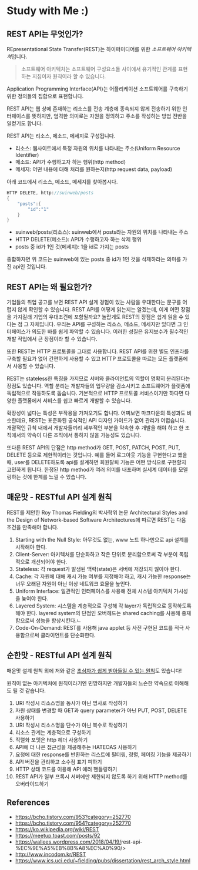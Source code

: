 # Study with Me :)

## REST API는 무엇인가?

REpresentational State Transfer(REST)는 하이퍼미디어를 위한 *소프트웨어 아키텍쳐*입니다.

> 소프트웨어 아키텍처는 소프트웨어 구성요소들 사이에서 유기적인 관계를 표현하는 지침이자 원칙이라 할 수 있습니다.

Application Programming Interface(API)는 어플리케이션 소프트웨어를 구축하기 위한 정의들의 집합으로 표현합니다.

REST API는 웹 상에 존재하는 리소스를 전송 계층에 종속되지 않게 전송하기 위한 인터페이스를 뜻하지만,
엄격한 의미로는 자원을 정의하고 주소를 작성하는 방법 전반을 일컫기도 합니다.

REST API는 리소스, 메소드, 메세지로 구성됩니다.

* 리소스: 웹사이트에서 특정 자원의 위치를 나타내는 주소(Uniform Resource Identifier)
* 메소드: API가 수행하고자 하는 행위(http method)
* 메세지: 어떤 내용에 대해 처리를 원하는지(http request data, payload)

아래 코드에서 리소스, 메소드, 메세지를 찾아봅시다.

```java
HTTP DELETE, http://suinweb/posts
{
    "posts":{
        "id":"1"
    }
}
```

* suinweb/posts(리소스): suinweb에서 posts라는 자원의 위치를 나타내는 주소
* HTTP DELETE(메소드): API가 수행하고자 하는 삭제 행위
* posts 중 id가 1인 것(메세지): 1을 id로 가지는 posts

종합하자면 위 코드는 suinweb에 있는 posts 중 id가 1인 것을 삭제하라는 의미를 가진 api인 것입니다.

## REST API는 왜 필요한가?

기업들의 취업 공고를 보면 REST API 설계 경험이 있는 사람을 우대한다는 문구를 어렵지 않게 확인할 수 있습니다.
REST API를 어떻게 읽는지는 알겠는데, 이게 어떤 장점을 가지길래 기업의 우대조건에 포함될까요?
놀랍게도 REST의 장점은 쉽게 읽을 수 있다는 점 그 자체입니다.
우리는 API를 구성하는 리소스, 메소드, 메세지만 있다면 그 인터페이스가 의도한 바를 쉽게 파악할 수 있습니다.
이러한 성질은 유지보수가 필수적인 개발 작업에서 큰 장점이라 할 수 있습니다.

또한 REST는 HTTP 프로토콜을 그대로 사용합니다.
REST API를 위한 별도 인프라를 구축할 필요가 없어 간편하게 사용할 수 있고 HTTP 프로토콜을 따르는 모든 플랫폼에서 사용할 수 있습니다.

REST는 stateless한 특징을 가지므로 서버와 클라이언트의 역할이 명확히 분리된다는 장점도 있습니다.
역할 분리는 개발자들의 업무량을 감소시키고 소프트웨어가 플랫폼에 독립적으로 작동하도록 돕습니다.
기본적으로 HTTP 프로토콜 서비스이기만 하다면 다양한 플랫폼에서 서비스를 쉽고 빠르게 개발할 수 있습니다.

확장성이 넓다는 특성은 부작용을 가져오기도 합니다.
어찌보면 마크다운의 특성과도 비슷한데요, REST는 표준화된 공식적인 API 디자인 가이드가 없어 관리가 어렵습니다.
개괄적인 규칙 내에서 개발자들끼리 세부적인 부분을 약속한 후 개발을 해야 하고 한 조직에서의 약속이 다른 조직에서 통하지 않을 가능성도 있습니다.

또다른 REST API의 단점은 http method가 GET, POST, PATCH, POST, PUT, DELETE 등으로 제한적이라는 것입니다.
예를 들어 로그아웃 기능을 구현한다고 했을 때,
user를 DELETE하도록 api를 설계하면 회원탈퇴 기능은 어떤 방식으로 구현할지 고민하게 됩니다.
한정된 http method가 여러 의미를 내포하며 실세계 데이터를 모델링하는 것에 한계를 느낄 수 있습니다.

## 매운맛 - RESTful API 설계 원칙

REST를 제안한 Roy Thomas Fielding의 박사학위 논문 Architectural Styles and
the Design of Network-based Software Architectures에 따르면 REST는 다음 조건을 만족해야 합니다.

1. Starting with the Null Style: 아무것도 없는, www 노드 하나만으로 api 설계를 시작해야 한다.
2. Client-Server: 아키텍처를 단순화하고 작은 단위로 분리함으로써 각 부분이 독립적으로 개선되어야 한다.
3. Stateless: 각 request가 발생된 맥락(state)은 서버에 저장되지 않아야 한다.
4. Cache: 각 자원에 대해 캐시 가능 여부를 지정해야 하고,
캐시 가능한 response는 너무 오래된 자원이 아닌 이상 네트워크 효율을 높인다.
5. Uniform Interface: 일관적인 인터페이스를 사용해 전체 시스템 아키텍처 가시성을 놏여야 한다.
6. Layered System: 시스템을 계층적으로 구성해 각 layer가 독립적으로 동작하도록 해야 한다.
layered system의 단점인 오버헤드는 shared caching를 사용해 중재함으로써 성능을 향상시킨다.ㄴ
7. Code-On-Demand: REST를 사용해 java applet 등 사전 구현된 코드를 적극 사용함으로써 클라이언트를 단순화한다.

## 순한맛 - RESTful API 설계 원칙

매운맛 설계 원칙 외에 저와 같은 [초심자가 쉽게 받아들일 수 있는 원칙](https://url.kr/fxb5tp)도 있습니다!

원칙이 없는 아키텍처에 원칙이라기엔 민망하지만 개발자들의 느슨한 약속으로 이해해도 될 것 같습니다.

 1. URI 작성시 리소스명을 동사가 아닌 명사로 작성하기
 2. 자원 상태를 변경할 때 GET과 query parameter가 아닌 PUT, POST, DELETE 사용하기
 3. URI 작성시 리소스명을 단수가 아닌 복수로 작성하기
 4. 리소스 관계는 계층적으로 구성하기
 5. 직렬화 포멧은 http 헤더 사용하기
 6. API에 더 나은 접근성을 제공해주는 HATEOAS 사용하기
 7. 요청에 대한 response를 반환하는 리스트에 필터링, 정렬, 페이징 기능을 제공하기
 8. API 버전을 관리하고 소수점 표기 피하기
 9. HTTP 상태 코드를 이용해 API 에러 핸들링하기
 10. REST API가 일부 프록시 서버에만 제한되지 않도록 하기 위해 HTTP method를 오버라이드하기

## References

* <https://bcho.tistory.com/953?category=252770>
* <https://bcho.tistory.com/954?category=252770>
* <https://ko.wikipedia.org/wiki/REST>
* <https://meetup.toast.com/posts/92>
* <https://wallees.wordpress.com/2018/04/19/>rest-api-%EC%9E%A5%EB%8B%A8%EC%A0%90/>
* <http://www.incodom.kr/REST>
* <https://www.ics.uci.edu/~fielding/pubs/dissertation/rest_arch_style.html>
